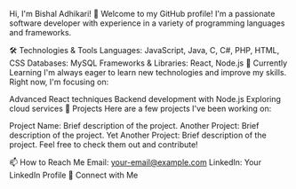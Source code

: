 Hi, I'm Bishal Adhikari! 👋
Welcome to my GitHub profile! I'm a passionate software developer with experience in a variety of programming languages and frameworks.

🛠️ Technologies & Tools
Languages: JavaScript, Java, C, C#, PHP, HTML, CSS
Databases: MySQL
Frameworks & Libraries: React, Node.js
🌱 Currently Learning
I'm always eager to learn new technologies and improve my skills. Right now, I'm focusing on:

Advanced React techniques
Backend development with Node.js
Exploring cloud services
💼 Projects
Here are a few projects I've been working on:

Project Name: Brief description of the project.
Another Project: Brief description of the project.
Yet Another Project: Brief description of the project.
Feel free to check them out and contribute!

📫 How to Reach Me
Email: your-email@example.com
LinkedIn: Your LinkedIn Profile
🔗 Connect with Me
